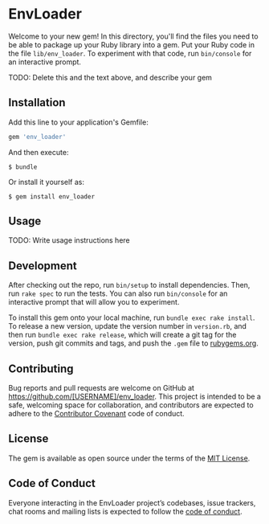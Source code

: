 # EnvLoader

Welcome to your new gem! In this directory, you'll find the files you need to be able to package up your Ruby library into a gem. Put your Ruby code in the file `lib/env_loader`. To experiment with that code, run `bin/console` for an interactive prompt.

TODO: Delete this and the text above, and describe your gem

## Installation

Add this line to your application's Gemfile:

```ruby
gem 'env_loader'
```

And then execute:

    $ bundle

Or install it yourself as:

    $ gem install env_loader

## Usage

TODO: Write usage instructions here

## Development

After checking out the repo, run `bin/setup` to install dependencies. Then, run `rake spec` to run the tests. You can also run `bin/console` for an interactive prompt that will allow you to experiment.

To install this gem onto your local machine, run `bundle exec rake install`. To release a new version, update the version number in `version.rb`, and then run `bundle exec rake release`, which will create a git tag for the version, push git commits and tags, and push the `.gem` file to [rubygems.org](https://rubygems.org).

## Contributing

Bug reports and pull requests are welcome on GitHub at https://github.com/[USERNAME]/env_loader. This project is intended to be a safe, welcoming space for collaboration, and contributors are expected to adhere to the [Contributor Covenant](http://contributor-covenant.org) code of conduct.

## License

The gem is available as open source under the terms of the [MIT License](https://opensource.org/licenses/MIT).

## Code of Conduct

Everyone interacting in the EnvLoader project’s codebases, issue trackers, chat rooms and mailing lists is expected to follow the [code of conduct](https://github.com/[USERNAME]/env_loader/blob/master/CODE_OF_CONDUCT.md).
